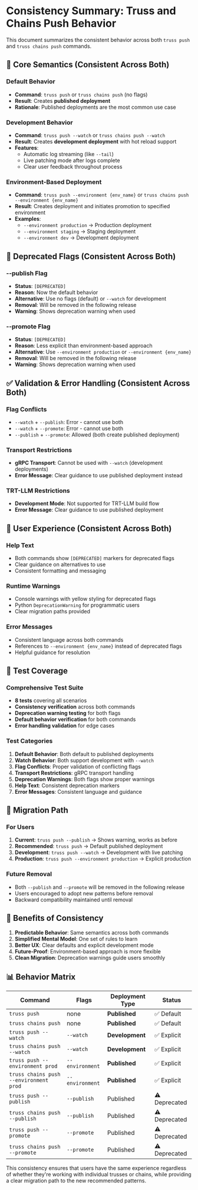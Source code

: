 # Consistency Summary: Truss and Chains Push Behavior

This document summarizes the consistent behavior across both `truss push` and `truss chains push` commands.

## 🎯 **Core Semantics (Consistent Across Both)**

### **Default Behavior**
- **Command**: `truss push` or `truss chains push` (no flags)
- **Result**: Creates **published deployment**
- **Rationale**: Published deployments are the most common use case

### **Development Behavior**
- **Command**: `truss push --watch` or `truss chains push --watch`
- **Result**: Creates **development deployment** with hot reload support
- **Features**:
  - Automatic log streaming (like `--tail`)
  - Live patching mode after logs complete
  - Clear user feedback throughout process

### **Environment-Based Deployment**
- **Command**: `truss push --environment {env_name}` or `truss chains push --environment {env_name}`
- **Result**: Creates deployment and initiates promotion to specified environment
- **Examples**:
  - `--environment production` → Production deployment
  - `--environment staging` → Staging deployment
  - `--environment dev` → Development deployment

## 🚫 **Deprecated Flags (Consistent Across Both)**

### **--publish Flag**
- **Status**: `[DEPRECATED]`
- **Reason**: Now the default behavior
- **Alternative**: Use no flags (default) or `--watch` for development
- **Removal**: Will be removed in the following release
- **Warning**: Shows deprecation warning when used

### **--promote Flag**
- **Status**: `[DEPRECATED]`
- **Reason**: Less explicit than environment-based approach
- **Alternative**: Use `--environment production` or `--environment {env_name}`
- **Removal**: Will be removed in the following release
- **Warning**: Shows deprecation warning when used

## ✅ **Validation & Error Handling (Consistent Across Both)**

### **Flag Conflicts**
- `--watch` + `--publish`: Error - cannot use both
- `--watch` + `--promote`: Error - cannot use both
- `--publish` + `--promote`: Allowed (both create published deployment)

### **Transport Restrictions**
- **gRPC Transport**: Cannot be used with `--watch` (development deployments)
- **Error Message**: Clear guidance to use published deployment instead

### **TRT-LLM Restrictions**
- **Development Mode**: Not supported for TRT-LLM build flow
- **Error Message**: Clear guidance to use published deployment

## 📱 **User Experience (Consistent Across Both)**

### **Help Text**
- Both commands show `[DEPRECATED]` markers for deprecated flags
- Clear guidance on alternatives to use
- Consistent formatting and messaging

### **Runtime Warnings**
- Console warnings with yellow styling for deprecated flags
- Python `DeprecationWarning` for programmatic users
- Clear migration paths provided

### **Error Messages**
- Consistent language across both commands
- References to `--environment {env_name}` instead of deprecated flags
- Helpful guidance for resolution

## 🧪 **Test Coverage**

### **Comprehensive Test Suite**
- **8 tests** covering all scenarios
- **Consistency verification** across both commands
- **Deprecation warning testing** for both flags
- **Default behavior verification** for both commands
- **Error handling validation** for edge cases

### **Test Categories**
1. **Default Behavior**: Both default to published deployments
2. **Watch Behavior**: Both support development with `--watch`
3. **Flag Conflicts**: Proper validation of conflicting flags
4. **Transport Restrictions**: gRPC transport handling
5. **Deprecation Warnings**: Both flags show proper warnings
6. **Help Text**: Consistent deprecation markers
7. **Error Messages**: Consistent language and guidance

## 🔄 **Migration Path**

### **For Users**
1. **Current**: `truss push --publish` → Shows warning, works as before
2. **Recommended**: `truss push` → Default published deployment
3. **Development**: `truss push --watch` → Development with live patching
4. **Production**: `truss push --environment production` → Explicit production

### **Future Removal**
- Both `--publish` and `--promote` will be removed in the following release
- Users encouraged to adopt new patterns before removal
- Backward compatibility maintained until removal

## 🎉 **Benefits of Consistency**

1. **Predictable Behavior**: Same semantics across both commands
2. **Simplified Mental Model**: One set of rules to learn
3. **Better UX**: Clear defaults and explicit development mode
4. **Future-Proof**: Environment-based approach is more flexible
5. **Clean Migration**: Deprecation warnings guide users smoothly

## 📊 **Behavior Matrix**

| Command | Flags | Deployment Type | Status |
|---------|-------|----------------|--------|
| `truss push` | none | **Published** | ✅ Default |
| `truss chains push` | none | **Published** | ✅ Default |
| `truss push --watch` | `--watch` | **Development** | ✅ Explicit |
| `truss chains push --watch` | `--watch` | **Development** | ✅ Explicit |
| `truss push --environment prod` | `--environment` | **Published** | ✅ Explicit |
| `truss chains push --environment prod` | `--environment` | **Published** | ✅ Explicit |
| `truss push --publish` | `--publish` | Published | ⚠️ Deprecated |
| `truss chains push --publish` | `--publish` | Published | ⚠️ Deprecated |
| `truss push --promote` | `--promote` | Published | ⚠️ Deprecated |
| `truss chains push --promote` | `--promote` | Published | ⚠️ Deprecated |

This consistency ensures that users have the same experience regardless of whether they're working with individual trusses or chains, while providing a clear migration path to the new recommended patterns.
